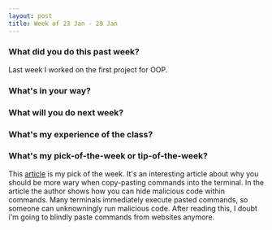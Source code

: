 ```yaml
---
layout: post
title: Week of 23 Jan - 29 Jan
---
```


### What did you do this past week?
Last week I worked on the first project for OOP. 

### What's in your way?


### What will you do next week?

### What's my experience of the class?


### What's my pick-of-the-week or tip-of-the-week?
This [article](https://lifepluslinux.blogspot.com/2017/01/look-before-you-paste-from-website-to.html) is my pick of the week. It's an interesting article about why you should be more wary when copy-pasting commands into the terminal. In the article the author shows how you can hide malicious code within commands. Many terminals immediately execute pasted commands, so someone can unknowningly run malicious code. After reading this, I doubt i'm going to blindly paste commands from websites anymore. 

